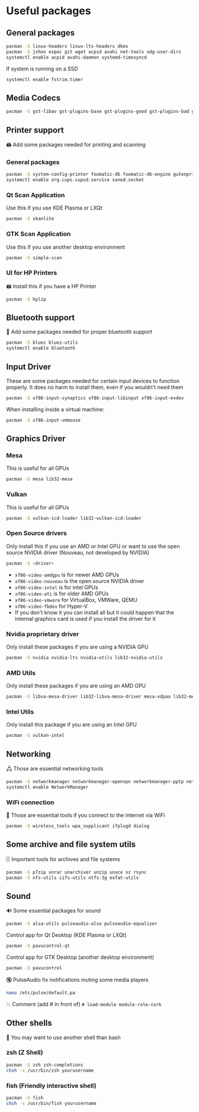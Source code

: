 # Useful packages

## General packages
```bash
pacman -S linux-headers linux-lts-headers dkms
pacman -S jshon expac git wget acpid avahi net-tools xdg-user-dirs
systemctl enable acpid avahi-daemon systemd-timesyncd
```

If system is running on a SSD
```bash
systemctl enable fstrim.timer
```

## Media Codecs
```bash
pacman -S gst-libav gst-plugins-base gst-plugins-good gst-plugins-bad gst-plugins-ugly gstreamer-vaapi gst-transcoder x265 x264 lame
```

## Printer support
🖨️ Add some packages needed for printing and scanning
### General packages
```bash
pacman -S system-config-printer foomatic-db foomatic-db-engine gutenprint gsfonts cups cups-pdf cups-filters sane
systemctl enable org.cups.cupsd.service saned.socket
```
### Qt Scan Application
Use this if you use KDE Plasma or LXQt
```bash
pacman -S skanlite
```
### GTK Scan Application
Use this if you use another desktop environment
```bash
pacman -S simple-scan
```
### UI for HP Printers
🖨 Install this if you have a HP Printer
```bash
pacman -S hplip
```

## Bluetooth support
🔵 Add some packages needed for proper bluetooth support
```bash
pacman -S bluez bluez-utils
systemctl enable bluetooth
```

## Input Driver
These are some packages needed for certain input devices to function properly. It does no harm to install them, even if you wouldn't need them
```bash
pacman -S xf86-input-synaptics xf86-input-libinput xf86-input-evdev
```
When installing inside a virtual machine:
```bash
pacman -S xf86-input-vmmouse
```

## Graphics Driver

### Mesa
This is useful for all GPUs
```bash
pacman -S mesa lib32-mesa
```
### Vulkan
This is useful for all GPUs
```bash
pacman -S vulkan-icd-loader lib32-vulkan-icd-loader
```
### Open Source drivers
Only install this if you use an AMD or Intel GPU or want to use the open source NVIDIA driver (Nouveau, not developed by NVIDIA)
```bash
pacman -S <driver>
```
- `xf86-video-amdgpu` is for newer AMD GPUs
- `xf86-video-nouveau` is the open source NVIDIA driver
- `xf86-video-intel` is for intel GPUs
- `xf86-video-ati` is for older AMD GPUs
- `xf86-video-vmware` for VirtualBox, VMWare, QEMU
- `xf86-video-fbdev` for Hyper-V
- If you don't know it you can install all but it could happen that the internal graphics card is used if you install the driver for it

### Nvidia proprietary driver
Only install these packages if you are using a NVIDIA GPU
```bash
pacman -S nvidia nvidia-lts nvidia-utils lib32-nvidia-utils
```
### AMD Utils
Only install these packages if you are using an AMD GPU
```bash
pacman -S libva-mesa-driver lib32-libva-mesa-driver mesa-vdpau lib32-mesa-vdpau amdvlk lib32-amdvlk
```
### Intel Utils
Only install this package if you are using an Intel GPU
```bash
pacman -S vulkan-intel
```

## Networking
🖧 Those are essential networking tools
```bash
pacman -S networkmanager networkmanager-openvpn networkmanager-pptp networkmanager-vpnc
systemctl enable NetworkManager
```
### WiFi connection
📶 Those are essential tools if you connect to the internet via WiFi
```bash
pacman -S wireless_tools wpa_supplicant ifplugd dialog
```

## Some archive and file system utils
🗄️ Important tools for archives and file systems
```bash
pacman -S p7zip unrar unarchiver unzip unace xz rsync
pacman -S nfs-utils cifs-utils ntfs-3g exfat-utils
```

## Sound
🔊 Some essential packages for sound
```bash
pacman -S alsa-utils pulseaudio-alsa pulseaudio-equalizer
```
Control app for Qt Desktop (KDE Plasma or LXQt)
```bash
pacman -S pavucontrol-qt
```
Control app for GTK Desktop (another desktop environment)
```bash
pacman -S pavucontrol
```

🔇 PulseAudio fix notifications muting some media players
```bash
nano /etc/pulse/default.pa
```
💥 Comment (add # in front of) `# load-module module-role-cork`

## Other shells

🐚 You may want to use another shell than bash
### zsh (Z Shell)
```bash
pacman -S zsh zsh-completions
chsh -s /usr/bin/zsh yourusername
```
### fish (Friendly interactive shell)
```bash
pacman -S fish
chsh -s /usr/bin/fish yourusername
```
